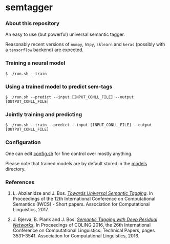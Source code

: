 # semtagger

### About this repository

An easy to use (but powerful) universal semantic tagger.

Reasonably recent versions of ```numpy```, ```h5py```, ```sklearn``` and ```keras``` (possibly with a ```tensorflow``` backend) are expected.

### Training a neural model

```$ ./run.sh --train```

### Using a trained model to predict sem-tags

```$ ./run.sh --predict --input [INPUT_CONLL_FILE] --output [OUTPUT_CONLL_FILE]```

### Jointly training and predicting

```$ ./run.sh --train --predict --input [INPUT_CONLL_FILE] --output [OUTPUT_CONLL_FILE]```

### Configuration

One can edit [config.sh](./config.sh) for fine control over mostly anything.

Please note that trained models are by default stored in the [models](./models) directory.

### References

1. L. Abzianidze and J. Bos. [_Towards Universal Semantic Tagging_](http://www.aclweb.org/anthology/W17-6901). In Proceedings of the 12th International Conference on Computational Semantics (IWCS) - Short papers. Association for Computational Linguistics, 2017.

2. J. Bjerva, B. Plank and J. Bos. [_Semantic Tagging with Deep Residual Networks_](http://aclweb.org/anthology/C16-1333). In Proceedings of COLING 2016, the 26th International Conference on Computational Linguistics: Technical Papers, pages 3531–3541. Association for Computational Linguistics, 2016.
